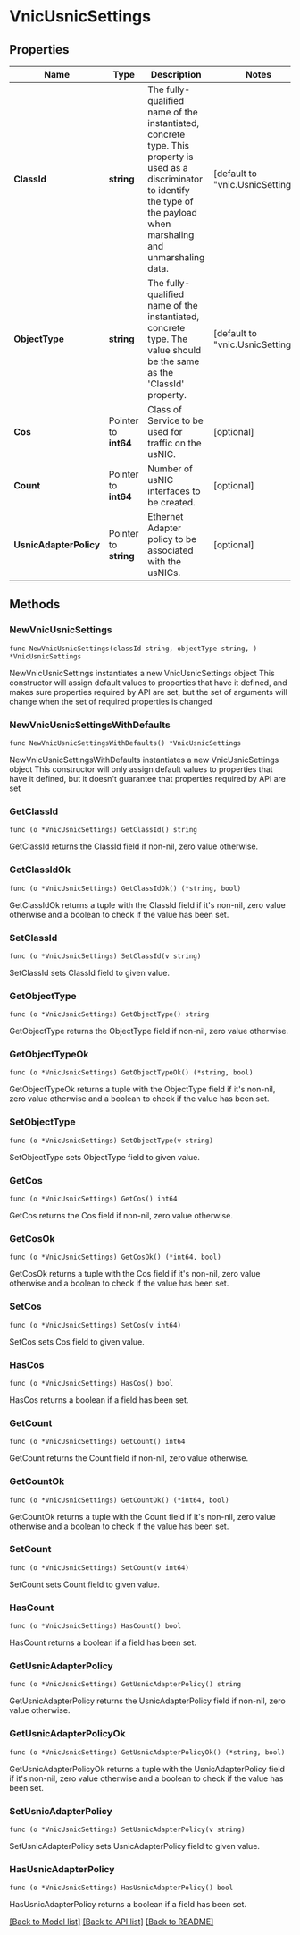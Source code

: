 # VnicUsnicSettings

## Properties

Name | Type | Description | Notes
------------ | ------------- | ------------- | -------------
**ClassId** | **string** | The fully-qualified name of the instantiated, concrete type. This property is used as a discriminator to identify the type of the payload when marshaling and unmarshaling data. | [default to "vnic.UsnicSettings"]
**ObjectType** | **string** | The fully-qualified name of the instantiated, concrete type. The value should be the same as the &#39;ClassId&#39; property. | [default to "vnic.UsnicSettings"]
**Cos** | Pointer to **int64** | Class of Service to be used for traffic on the usNIC. | [optional] 
**Count** | Pointer to **int64** | Number of usNIC interfaces to be created. | [optional] 
**UsnicAdapterPolicy** | Pointer to **string** | Ethernet Adapter policy to be associated with the usNICs. | [optional] 

## Methods

### NewVnicUsnicSettings

`func NewVnicUsnicSettings(classId string, objectType string, ) *VnicUsnicSettings`

NewVnicUsnicSettings instantiates a new VnicUsnicSettings object
This constructor will assign default values to properties that have it defined,
and makes sure properties required by API are set, but the set of arguments
will change when the set of required properties is changed

### NewVnicUsnicSettingsWithDefaults

`func NewVnicUsnicSettingsWithDefaults() *VnicUsnicSettings`

NewVnicUsnicSettingsWithDefaults instantiates a new VnicUsnicSettings object
This constructor will only assign default values to properties that have it defined,
but it doesn't guarantee that properties required by API are set

### GetClassId

`func (o *VnicUsnicSettings) GetClassId() string`

GetClassId returns the ClassId field if non-nil, zero value otherwise.

### GetClassIdOk

`func (o *VnicUsnicSettings) GetClassIdOk() (*string, bool)`

GetClassIdOk returns a tuple with the ClassId field if it's non-nil, zero value otherwise
and a boolean to check if the value has been set.

### SetClassId

`func (o *VnicUsnicSettings) SetClassId(v string)`

SetClassId sets ClassId field to given value.


### GetObjectType

`func (o *VnicUsnicSettings) GetObjectType() string`

GetObjectType returns the ObjectType field if non-nil, zero value otherwise.

### GetObjectTypeOk

`func (o *VnicUsnicSettings) GetObjectTypeOk() (*string, bool)`

GetObjectTypeOk returns a tuple with the ObjectType field if it's non-nil, zero value otherwise
and a boolean to check if the value has been set.

### SetObjectType

`func (o *VnicUsnicSettings) SetObjectType(v string)`

SetObjectType sets ObjectType field to given value.


### GetCos

`func (o *VnicUsnicSettings) GetCos() int64`

GetCos returns the Cos field if non-nil, zero value otherwise.

### GetCosOk

`func (o *VnicUsnicSettings) GetCosOk() (*int64, bool)`

GetCosOk returns a tuple with the Cos field if it's non-nil, zero value otherwise
and a boolean to check if the value has been set.

### SetCos

`func (o *VnicUsnicSettings) SetCos(v int64)`

SetCos sets Cos field to given value.

### HasCos

`func (o *VnicUsnicSettings) HasCos() bool`

HasCos returns a boolean if a field has been set.

### GetCount

`func (o *VnicUsnicSettings) GetCount() int64`

GetCount returns the Count field if non-nil, zero value otherwise.

### GetCountOk

`func (o *VnicUsnicSettings) GetCountOk() (*int64, bool)`

GetCountOk returns a tuple with the Count field if it's non-nil, zero value otherwise
and a boolean to check if the value has been set.

### SetCount

`func (o *VnicUsnicSettings) SetCount(v int64)`

SetCount sets Count field to given value.

### HasCount

`func (o *VnicUsnicSettings) HasCount() bool`

HasCount returns a boolean if a field has been set.

### GetUsnicAdapterPolicy

`func (o *VnicUsnicSettings) GetUsnicAdapterPolicy() string`

GetUsnicAdapterPolicy returns the UsnicAdapterPolicy field if non-nil, zero value otherwise.

### GetUsnicAdapterPolicyOk

`func (o *VnicUsnicSettings) GetUsnicAdapterPolicyOk() (*string, bool)`

GetUsnicAdapterPolicyOk returns a tuple with the UsnicAdapterPolicy field if it's non-nil, zero value otherwise
and a boolean to check if the value has been set.

### SetUsnicAdapterPolicy

`func (o *VnicUsnicSettings) SetUsnicAdapterPolicy(v string)`

SetUsnicAdapterPolicy sets UsnicAdapterPolicy field to given value.

### HasUsnicAdapterPolicy

`func (o *VnicUsnicSettings) HasUsnicAdapterPolicy() bool`

HasUsnicAdapterPolicy returns a boolean if a field has been set.


[[Back to Model list]](../README.md#documentation-for-models) [[Back to API list]](../README.md#documentation-for-api-endpoints) [[Back to README]](../README.md)


